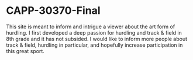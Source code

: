 CAPP-30370-Final
================
This site is meant to inform and intrigue a viewer about the art form of hurdling. I first developed a deep passion for hurdling and track & field in 8th grade and it has not subsided. I would like to inform more people about track & field, hurdling in particular, and hopefully increase participation in this great sport.
